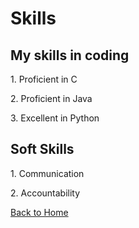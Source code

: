 <!DOCTYPE html>
<html>
<body>

  <h1>Skills</h1>

  <h2>My skills in coding </h2>

  <p>1. Proficient in C </p>
  <p>2. Proficient in Java </p>
  <p>3. Excellent in Python </p>

  <h2>Soft Skills </h2>
  
  <p>1. Communication </p>
  <p>2. Accountability </p>
  
  <p><a href="" target="_blank">Back to Home</a></p>
</body>
</html>
